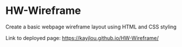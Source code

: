 # HW-Wireframe
Create a basic webpage wireframe layout using HTML and CSS styling

Link to deployed page:
https://kayjlou.github.io/HW-Wireframe/

